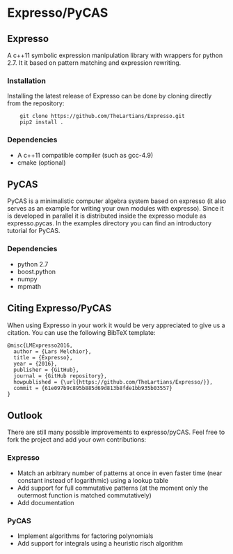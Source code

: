 # Expresso/PyCAS

## Expresso
A c++11 symbolic expression manipulation library with wrappers for python 2.7. It it based on pattern matching and expression rewriting.

### Installation
Installing the latest release of Expresso can be done by cloning directly from the repository:

        git clone https://github.com/TheLartians/Expresso.git
        pip2 install .


### Dependencies

- A c++11 compatible compiler (such as gcc-4.9)
- cmake (optional)

## PyCAS
PyCAS is a minimalistic computer algebra system based on expresso (it also serves as an example for writing your own modules with expresso). Since it is developed in parallel it is distributed inside the expresso module as expresso.pycas. In the examples directory you can find an introductory tutorial for PyCAS.


### Dependencies

- python 2.7
- boost.python
- numpy
- mpmath

## Citing Expresso/PyCAS
When using Expresso in your work it would be very appreciated to give us a citation. You can use the following BibTeX template:

    @misc{LMExpresso2016,
      author = {Lars Melchior},
      title = {Expresso},
      year = {2016},
      publisher = {GitHub},
      journal = {GitHub repository},
      howpublished = {\url{https://github.com/TheLartians/Expresso/}},
      commit = {61e097b9c895b885d69d813b8fde1bb935b03557}
    }
    
## Outlook
There are still many possible improvements to expresso/pyCAS. Feel free to fork the project and add your own contributions:

### Expresso
- Match an arbitrary number of patterns at once in even faster time (near constant instead of logarithmic) using a lookup table
- Add support for full commutative patterns (at the moment only the outermost function is matched commutatively)
- Add documentation

### PyCAS
- Implement algorithms for factoring polynomials
- Add support for integrals using a heuristic risch algorithm 

